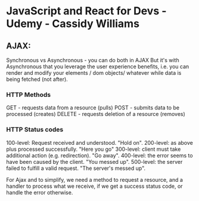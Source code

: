 # JavaScript and React for Devs - Udemy - Cassidy Williams

## AJAX:
Synchronous vs Asynchronous - you can do both in AJAX
But it's with Asynchronous that you leverage the user experience benefits, i.e. you can render and modify your elements / dom objects/ whatever while data is being fetched (not after).

### HTTP Methods
GET - requests data from a resource (pulls)
POST - submits data to be processed (creates)
DELETE - requests deletion of a resource (removes)

### HTTP Status codes
100-level: Request received and understood. "Hold on".
200-level: as above plus processed successfully. "Here you go"
300-level: client must take additional action (e.g. redirection). "Go away".
400-level: the error seems to have been caused by the client. "You messed up".
500-level: the server failed to fulfill a valid request. "The server's messed up".

For Ajax and to simplify, we need a method to request a resource, and a handler to process what we receive, if we get a success status code, or handle the error otherwise.
